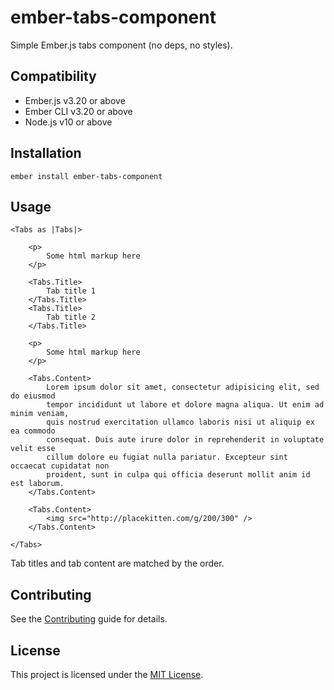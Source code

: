 ember-tabs-component
==============================================================================

Simple Ember.js tabs component (no deps, no styles).


Compatibility
------------------------------------------------------------------------------

* Ember.js v3.20 or above
* Ember CLI v3.20 or above
* Node.js v10 or above


Installation
------------------------------------------------------------------------------

```
ember install ember-tabs-component
```


Usage
------------------------------------------------------------------------------

```
<Tabs as |Tabs|>

    <p>
        Some html markup here
    </p>

    <Tabs.Title>
        Tab title 1
    </Tabs.Title>
    <Tabs.Title>
        Tab title 2
    </Tabs.Title>

    <p>
        Some html markup here
    </p>

    <Tabs.Content>
        Lorem ipsum dolor sit amet, consectetur adipisicing elit, sed do eiusmod
        tempor incididunt ut labore et dolore magna aliqua. Ut enim ad minim veniam,
        quis nostrud exercitation ullamco laboris nisi ut aliquip ex ea commodo
        consequat. Duis aute irure dolor in reprehenderit in voluptate velit esse
        cillum dolore eu fugiat nulla pariatur. Excepteur sint occaecat cupidatat non
        proident, sunt in culpa qui officia deserunt mollit anim id est laborum.
    </Tabs.Content>

    <Tabs.Content>
        <img src="http://placekitten.com/g/200/300" />
    </Tabs.Content>

</Tabs>
```

Tab titles and tab content are matched by the order.


Contributing
------------------------------------------------------------------------------

See the [Contributing](CONTRIBUTING.md) guide for details.


License
------------------------------------------------------------------------------

This project is licensed under the [MIT License](LICENSE.md).
